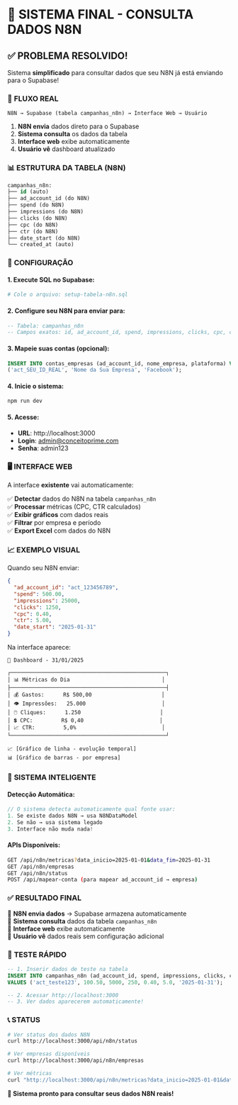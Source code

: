 # 🎯 SISTEMA FINAL - CONSULTA DADOS N8N

## ✅ **PROBLEMA RESOLVIDO!**

Sistema **simplificado** para consultar dados que seu N8N já está enviando para o Supabase!

### 🔄 **FLUXO REAL**

```
N8N → Supabase (tabela campanhas_n8n) → Interface Web → Usuário
```

1. **N8N envia** dados direto para o Supabase
2. **Sistema consulta** os dados da tabela
3. **Interface web** exibe automaticamente
4. **Usuário vê** dashboard atualizado

### 📊 **ESTRUTURA DA TABELA (N8N)**

```sql
campanhas_n8n:
├── id (auto)
├── ad_account_id (do N8N)
├── spend (do N8N)
├── impressions (do N8N)
├── clicks (do N8N)
├── cpc (do N8N)
├── ctr (do N8N)
├── date_start (do N8N)
└── created_at (auto)
```

### 🚀 **CONFIGURAÇÃO**

#### 1. **Execute SQL no Supabase:**
```bash
# Cole o arquivo: setup-tabela-n8n.sql
```

#### 2. **Configure seu N8N para enviar para:**
```sql
-- Tabela: campanhas_n8n
-- Campos exatos: id, ad_account_id, spend, impressions, clicks, cpc, ctr, date_start
```

#### 3. **Mapeie suas contas (opcional):**
```sql
INSERT INTO contas_empresas (ad_account_id, nome_empresa, plataforma) VALUES 
('act_SEU_ID_REAL', 'Nome da Sua Empresa', 'Facebook');
```

#### 4. **Inicie o sistema:**
```bash
npm run dev
```

#### 5. **Acesse:**
- **URL**: http://localhost:3000
- **Login**: admin@conceitoprime.com  
- **Senha**: admin123

### 🖥️ **INTERFACE WEB**

A interface **existente** vai automaticamente:

✅ **Detectar** dados do N8N na tabela `campanhas_n8n`  
✅ **Processar** métricas (CPC, CTR calculados)  
✅ **Exibir gráficos** com dados reais  
✅ **Filtrar** por empresa e período  
✅ **Export Excel** com dados do N8N  

### 📈 **EXEMPLO VISUAL**

Quando seu N8N enviar:
```json
{
  "ad_account_id": "act_123456789",
  "spend": 500.00,
  "impressions": 25000,
  "clicks": 1250,
  "cpc": 0.40,
  "ctr": 5.00,
  "date_start": "2025-01-31"
}
```

Na interface aparece:
```
📅 Dashboard - 31/01/2025

┌─────────────────────────────────────────────────┐
│ 📊 Métricas do Dia                             │
├─────────────────────────────────────────────────┤
│ 💰 Gastos:      R$ 500,00                      │
│ 👁️ Impressões:   25.000                        │
│ 🖱️ Cliques:      1.250                         │
│ 💲 CPC:         R$ 0,40                        │
│ 📈 CTR:         5,0%                           │
└─────────────────────────────────────────────────┘

📈 [Gráfico de linha - evolução temporal]
📊 [Gráfico de barras - por empresa]
```

### 🔧 **SISTEMA INTELIGENTE**

#### **Detecção Automática:**
```javascript
// O sistema detecta automaticamente qual fonte usar:
1. Se existe dados N8N → usa N8NDataModel
2. Se não → usa sistema legado
3. Interface não muda nada!
```

#### **APIs Disponíveis:**
```bash
GET /api/n8n/metricas?data_inicio=2025-01-01&data_fim=2025-01-31
GET /api/n8n/empresas
GET /api/n8n/status
POST /api/mapear-conta (para mapear ad_account_id → empresa)
```

### ✅ **RESULTADO FINAL**

🎯 **N8N envia dados** → Supabase armazena automaticamente  
🎯 **Sistema consulta** dados da tabela `campanhas_n8n`  
🎯 **Interface web** exibe automaticamente  
🎯 **Usuário vê** dados reais sem configuração adicional  

### 🧪 **TESTE RÁPIDO**

```sql
-- 1. Inserir dados de teste na tabela
INSERT INTO campanhas_n8n (ad_account_id, spend, impressions, clicks, cpc, ctr, date_start) 
VALUES ('act_teste123', 100.50, 5000, 250, 0.40, 5.0, '2025-01-31');

-- 2. Acessar http://localhost:3000
-- 3. Ver dados aparecerem automaticamente!
```

### 📞 **STATUS**

```bash
# Ver status dos dados N8N
curl http://localhost:3000/api/n8n/status

# Ver empresas disponíveis  
curl http://localhost:3000/api/n8n/empresas

# Ver métricas
curl "http://localhost:3000/api/n8n/metricas?data_inicio=2025-01-01&data_fim=2025-01-31"
```

**🎉 Sistema pronto para consultar seus dados N8N reais!**

